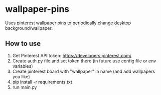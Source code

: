 # wallpaper-pins
Uses pinterest wallpaper pins to periodically change desktop background/wallpaper.



## How to use

1. Get Pinterest API token: https://developers.pinterest.com/
2. Create auth.py file and set token there (in future use config file or env variables)
3. Create pinterest board with "wallpaper" in name (and add wallpapers you like)
4. pip install -r requirements.txt
5. run main.py
